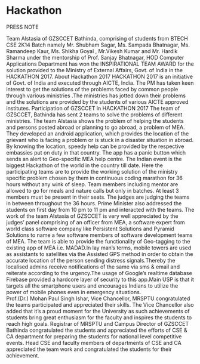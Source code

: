 # Hackathon
PRESS NOTE 


Team Alstasia of GZSCCET Bathinda, comprising of students from BTECH CSE 2K14 Batch namely Mr. Shubham Sagar, Ms. Sampada Bhatnagar, Ms. Ramandeep Kaur, Ms. Shikha Goyal , Mr.Vikesh Kumar and Mr. Hardik Sharma under the mentorship of Prof. Sanjay Bhatnagar, HOD Computer Applications Department  has won the INSPIRATIONAL TEAM AWARD for the solution provided to the Ministry of External Affairs, Govt. of India in the HACKATHON 2017.
About Hackathon 2017
HACKATHON 2017 is an initiative of Govt. of India and executed through AICTE, India. The PM has taken keen interest to get the solutions of the problems faced by common people through various ministries .The ministries has jotted down their problems and the solutions are provided by the students of various AICTE approved institutes.
Participation of GZSCCET in HACKATHON 2017
The team of GZSCCET, Bathinda has sent 2 teams to solve the problems of different ministries. The team Alstasia shows the problem of helping the students and persons posted abroad or planning to go abroad, a problem of MEA. They developed an android application, which provides the location of the grievant who is facing a problem or is stuck in a disaster situation in abroad. By knowing the location, speedy help can be provided by the respective embassies put on duty in that country.
The app has a panic button which sends an alert to Geo-specific MEA help centre. The Indian event is the biggest Hackathon of the world in the country till date. Here the participating teams are to provide the working solution of the ministry specific problem chosen by them in continuous coding marathon for 36 hours without any wink of sleep. Team members including mentor are allowed to go for meals and nature calls but only in batches. At least 3 members must be present in their seats. The judges are judging the teams in between throughout the 36 hours. Prime Minister also addressed the students on first day from 10 pm to 11 pm and interacted with the teams. The work of the team Alstasia of GZSCCET is very well appreciated by the judges’ panel comprising of an officer from MEA, a software expert from world class software company like Persistent Solutions and Pyramid Solutions to name a few software members of software development teams of MEA.
The team is able to provide the functionality of Geo-tagging to the existing app of MEA i.e. MADAD.In lay man’s terms, mobile towers are used as assistants to satellites via the Assisted GPS method in order to obtain the accurate location of the person sending distress signals.Thereby the localised admins receive notifications of the same via sms & email and reiterate according to the urgency.The usage of Google’s realtime database Firebase provided a hardcore layer of security to this app.Main USP is that it targets all the smartphone users and encourages Indians to utilize the power of mobile phones even in emergency situations.  
Prof.(Dr.) Mohan Paul Singh Ishar, Vice Chancellor, MRSPTU congratulated the teams participated and appreciated their skills. The Vice Chancellor also added that it’s a proud moment for the University as such achievements of students bring great enthusiasm for the faculty and  inspires the students to reach high goals. Registrar of MRSPTU and Campus Director of GZSCCET Bathinda congratulated the students and  appreciated the efforts of CSE & CA department for preparing the students for national level competitive events. Head CSE and faculty members of departments of CSE and CA appreciated the team work and congratulated the students for their achievement.
